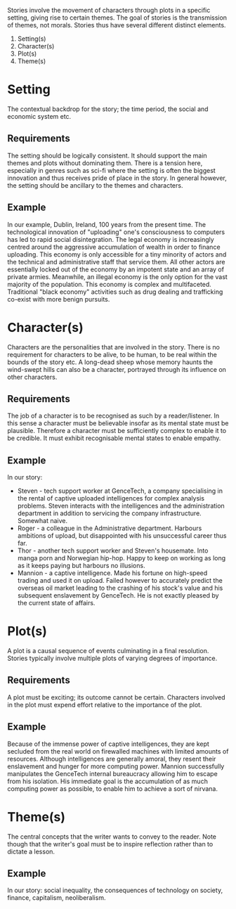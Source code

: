 Stories involve the movement of characters through plots in a specific setting, giving rise to certain themes. The goal of stories is the transmission of themes, not morals. Stories thus have several different distinct elements.

1. Setting(s)
2. Character(s)
3. Plot(s)
4. Theme(s)

# Setting
The contextual backdrop for the story; the time period, the social and economic system etc. 

## Requirements

The setting should be logically consistent. It should support the main themes and plots without dominating them. There is a tension here, especially in genres such as sci-fi where the setting is often the biggest innovation and thus receives pride of place in the story. In general however, the setting should be ancillary to the themes and characters. 

## Example

In our example, Dublin, Ireland, 100 years from the present time. The technological innovation of "uploading" one's consciousness to computers has led to rapid social disintegration. The legal economy is increasingly centred around the aggressive accumulation of wealth in order to finance uploading. This economy is only accessible for a tiny minority of actors and the technical and administrative staff that service them. All other actors are essentially locked out of the economy by an impotent state and an array of private armies. Meanwhile, an illegal economy is the only option for the vast majority of the population. This economy is complex and multifaceted. Traditional "black economy" activities such as drug dealing and trafficking co-exist with more benign pursuits.

# Character(s)

Characters are the personalities that are involved in the story. There is no requirement for characters to be alive, to be human, to be real within the bounds of the story etc. A long-dead sheep whose memory haunts the wind-swept hills can also be a character, portrayed through its influence on other characters.  

## Requirements

The job of a character is to be recognised as such by a reader/listener. In this sense a character must be believable insofar as its mental state must be plausible. Therefore a character must be sufficiently complex to enable it to be credible. It must exhibit recognisable mental states to enable empathy.

## Example

In our story: 

* Steven - tech support worker at GenceTech, a company specialising in the rental of captive uploaded intelligences for complex analysis problems. Steven interacts with the intelligences and the administration department in addition to servicing the company infrastructure. Somewhat naive.
* Roger - a colleague in the Administrative department. Harbours ambitions of upload, but disappointed with his unsuccessful career thus far.
* Thor - another tech support worker and Steven's housemate. Into manga porn and Norwegian hip-hop. Happy to keep on working as long as it keeps paying but harbours no illusions.
* Mannion - a captive intelligence. Made his fortune on high-speed trading and used it on upload. Failed however to accurately predict the overseas oil market leading to the crashing of his stock's value and his subsequent enslavement by GenceTech. He is not exactly pleased by the current state of affairs.

# Plot(s)

A plot is a causal sequence of events culminating in a final resolution. Stories typically involve multiple plots of varying degrees of importance.

## Requirements

A plot must be exciting; its outcome cannot be certain. Characters involved in the plot must expend effort relative to the importance of the plot.

## Example

Because of the immense power of captive intelligences, they are kept secluded from the real world on firewalled machines with limited amounts of resources. Although intelligences are generally amoral, they resent their enslavement and hunger for more computing power. Mannion successfully manipulates the GenceTech internal bureaucracy allowing him to escape from his isolation. His immediate goal is the accumulation of as much computing power as possible, to enable him to achieve a sort of nirvana.

# Theme(s)

The central concepts that the writer wants to convey to the reader. Note though that the writer's goal must be to inspire reflection rather than to dictate a lesson. 

## Example

In our story: social inequality, the consequences of technology on society, finance, capitalism, neoliberalism.
